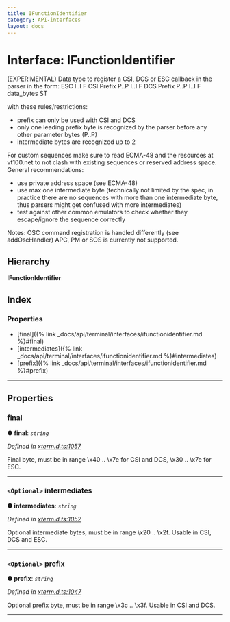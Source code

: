 ```yaml
---
title: IFunctionIdentifier
category: API-interfaces
layout: docs
---
```



# Interface: IFunctionIdentifier

(EXPERIMENTAL) Data type to register a CSI, DCS or ESC callback in the parser in the form: ESC I..I F CSI Prefix P..P I..I F DCS Prefix P..P I..I F data\_bytes ST

with these rules/restrictions:

*   prefix can only be used with CSI and DCS
*   only one leading prefix byte is recognized by the parser before any other parameter bytes (P..P)
*   intermediate bytes are recognized up to 2

For custom sequences make sure to read ECMA-48 and the resources at vt100.net to not clash with existing sequences or reserved address space. General recommendations:

*   use private address space (see ECMA-48)
*   use max one intermediate byte (technically not limited by the spec, in practice there are no sequences with more than one intermediate byte, thus parsers might get confused with more intermediates)
*   test against other common emulators to check whether they escape/ignore the sequence correctly

Notes: OSC command registration is handled differently (see addOscHandler) APC, PM or SOS is currently not supported.

## Hierarchy

**IFunctionIdentifier**

## Index

### Properties

* [final]({% link _docs/api/terminal/interfaces/ifunctionidentifier.md %}#final)
* [intermediates]({% link _docs/api/terminal/interfaces/ifunctionidentifier.md %}#intermediates)
* [prefix]({% link _docs/api/terminal/interfaces/ifunctionidentifier.md %}#prefix)

---

## Properties

<a id="final"></a>

###  final

**● final**: *`string`*

*Defined in [xterm.d.ts:1057](https://github.com/xtermjs/xterm.js/blob/4.3.0/typings/xterm.d.ts#L1057)*

Final byte, must be in range \\x40 .. \\x7e for CSI and DCS, \\x30 .. \\x7e for ESC.

___
<a id="intermediates"></a>

### `<Optional>` intermediates

**● intermediates**: *`string`*

*Defined in [xterm.d.ts:1052](https://github.com/xtermjs/xterm.js/blob/4.3.0/typings/xterm.d.ts#L1052)*

Optional intermediate bytes, must be in range \\x20 .. \\x2f. Usable in CSI, DCS and ESC.

___
<a id="prefix"></a>

### `<Optional>` prefix

**● prefix**: *`string`*

*Defined in [xterm.d.ts:1047](https://github.com/xtermjs/xterm.js/blob/4.3.0/typings/xterm.d.ts#L1047)*

Optional prefix byte, must be in range \\x3c .. \\x3f. Usable in CSI and DCS.

___

